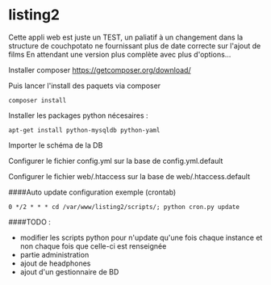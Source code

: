 listing2
========

Cette appli web est juste un TEST, un paliatif à un changement dans la structure de couchpotato ne fournissant plus de date correcte sur l'ajout de films
En attendant une version plus complète avec plus d'options...

Installer composer https://getcomposer.org/download/

Puis lancer l'install des paquets via composer 
```
composer install
```

Installer les packages python nécesaires :
```
apt-get install python-mysqldb python-yaml
```

Importer le schéma de la DB

Configurer le fichier config.yml sur la base de config.yml.default

Configurer le fichier web/.htaccess sur la base de web/.htaccess.default

####Auto update configuration exemple (crontab)
```
0 */2 * * * cd /var/www/listing2/scripts/; python cron.py update
```

####TODO :
* modifier les scripts python pour n'update qu'une fois chaque instance et non chaque fois que celle-ci est renseignée
* partie administration
* ajout de headphones
* ajout d'un gestionnaire de BD
